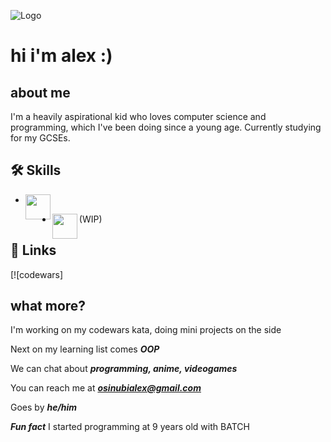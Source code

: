 
![Logo](https://camo.githubusercontent.com/abce3566044253c8761400d8537568f8d3c6aa4835b2b52b3a50630377181d70/68747470733a2f2f692e696d6775722e636f6d2f6c6b65714d71732e676966)


# hi i'm alex :)


## about me
I'm a heavily aspirational kid who loves computer science and programming, which I've been doing since a young age. Currently studying for my GCSEs.


## 🛠 Skills
- <img align="left" width="40" height="40" src="https://github.com/dragonbough/dragonbough/assets/99271006/54f52bd1-a843-46fe-8245-db2002a74a45" img>

- <img align="left" width="40" height="40" src="https://github.com/dragonbough/dragonbough/assets/99271006/ee8cc16c-a638-4148-9a10-291859965e8f" img>(WIP)


## 🔗 Links
[![codewars]


## what more?
I'm working on my codewars kata, doing mini projects on the side 

Next on my learning list comes ***OOP***

We can chat about ***programming, anime, videogames***

You can reach me at ***osinubialex@gmail.com***

Goes by ***he/him***

***Fun fact*** I started programming at 9 years old with BATCH

